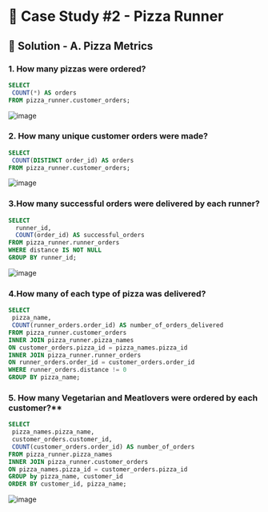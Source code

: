 # 🍕 Case Study #2 - Pizza Runner

## 🍝 Solution - A. Pizza Metrics

### 1. How many pizzas were ordered?

````sql
SELECT 
 COUNT(*) AS orders
FROM pizza_runner.customer_orders;
````
![image](https://user-images.githubusercontent.com/104872221/226990597-f58bf79d-6948-4f47-8a57-da0235f3b5c2.png)

### 2. How many unique customer orders were made?
````sql
SELECT 
 COUNT(DISTINCT order_id) AS orders
FROM pizza_runner.customer_orders;
````
![image](https://user-images.githubusercontent.com/104872221/226999349-77527194-1a44-4a51-8475-9fe76ffbc344.png)

### 3.How many successful orders were delivered by each runner?
````sql
SELECT 
  runner_id, 
  COUNT(order_id) AS successful_orders
FROM pizza_runner.runner_orders
WHERE distance IS NOT NULL
GROUP BY runner_id;
````
![image](https://user-images.githubusercontent.com/104872221/227003593-18866403-ba42-4e46-97af-defe49439ef8.png)



### 4.How many of each type of pizza was delivered?

````sql
SELECT 
 pizza_name,
 COUNT(runner_orders.order_id) AS number_of_orders_delivered
FROM pizza_runner.customer_orders 
INNER JOIN pizza_runner.pizza_names
ON customer_orders.pizza_id = pizza_names.pizza_id
INNER JOIN pizza_runner.runner_orders
ON runner_orders.order_id = customer_orders.order_id
WHERE runner_orders.distance != 0
GROUP BY pizza_name;
````

### 5. How many Vegetarian and Meatlovers were ordered by each customer?**

````sql
SELECT 
 pizza_names.pizza_name,
 customer_orders.customer_id,
 COUNT(customer_orders.order_id) AS number_of_orders
FROM pizza_runner.pizza_names
INNER JOIN pizza_runner.customer_orders
ON pizza_names.pizza_id = customer_orders.pizza_id
GROUP by pizza_name, customer_id
ORDER BY customer_id, pizza_name;
````

![image](https://user-images.githubusercontent.com/104872221/227732283-eb194679-0bdc-4be2-8636-53f8c327768c.png)

